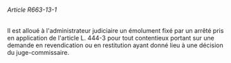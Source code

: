 ###### Article R663-13-1

Il est alloué à l'administrateur judiciaire un émolument fixé par un arrêté pris en application de l'article L. 444-3 pour tout contentieux portant sur une demande en revendication ou en restitution ayant donné lieu à une décision du juge-commissaire.

